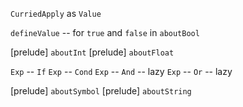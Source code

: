 `CurriedApply` as `Value`

`defineValue` -- for `true` and `false` in `aboutBool`

[prelude] `aboutInt`
[prelude] `aboutFloat`

`Exp` -- `If`
`Exp` -- `Cond`
`Exp` -- `And` -- lazy
`Exp` -- `Or` -- lazy

[prelude] `aboutSymbol`
[prelude] `aboutString`
